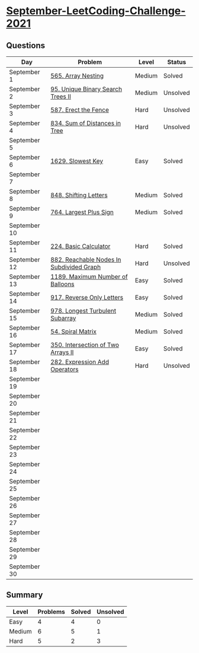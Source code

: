 # [September-LeetCoding-Challenge-2021](https://leetcode.com/explore/featured/card/september-leetcoding-challenge-2021/)


## Questions
| Day | Problem | Level | Status |
| --- | --- | --- | --- |
| September 1 | [565. Array Nesting](https://leetcode.com/problems/array-nesting/) | Medium | Solved |
| September 2 | [95. Unique Binary Search Trees II](https://leetcode.com/problems/unique-binary-search-trees-ii/) | Medium | Unsolved |
| September 3 | [587. Erect the Fence](https://leetcode.com/problems/erect-the-fence/) | Hard | Unsolved |
| September 4 | [834. Sum of Distances in Tree](https://leetcode.com/problems/sum-of-distances-in-tree/) | Hard | Unsolved |
| September 5 | []() | | |
| September 6 | [1629. Slowest Key](https://leetcode.com/problems/slowest-key/) | Easy | Solved |
| September 7 | []() | | |
| September 8 | [848. Shifting Letters](https://leetcode.com/problems/shifting-letters/) | Medium | Solved |
| September 9 | [764. Largest Plus Sign](https://leetcode.com/problems/largest-plus-sign/) | Medium | Solved |
| September 10 | []() | | |
| September 11 | [224. Basic Calculator](https://leetcode.com/problems/basic-calculator/) | Hard | Solved |
| September 12 | [882. Reachable Nodes In Subdivided Graph](https://leetcode.com/problems/reachable-nodes-in-subdivided-graph/) | Hard | Unsolved |
| September 13 | [1189. Maximum Number of Balloons](https://leetcode.com/problems/maximum-number-of-balloons/) | Easy | Solved |
| September 14 | [917. Reverse Only Letters](https://leetcode.com/problems/reverse-only-letters/) | Easy | Solved |
| September 15 | [978. Longest Turbulent Subarray](https://leetcode.com/problems/longest-turbulent-subarray/) | Medium | Solved |
| September 16 | [54. Spiral Matrix](https://leetcode.com/problems/spiral-matrix/) | Medium | Solved |
| September 17 | [350. Intersection of Two Arrays II](https://leetcode.com/problems/intersection-of-two-arrays-ii/) | Easy | Solved |
| September 18 | [282. Expression Add Operators](https://leetcode.com/problems/expression-add-operators/) | Hard | Unsolved |
| September 19 | []() | | |
| September 20 | []() | | |
| September 21 | []() | | |
| September 22 | []() | | |
| September 23 | []() | | |
| September 24 | []() | | |
| September 25 | []() | | |
| September 26 | []() | | |
| September 27 | []() | | |
| September 28 | []() | | |
| September 29 | []() | | |
| September 30 | []() | | |


## Summary
| Level  | Problems | Solved | Unsolved |
| ---    | --- | --- | --- |
| Easy   | 4 | 4 | 0 |
| Medium | 6 | 5 | 1 |
| Hard   | 5 | 2 | 3 |
